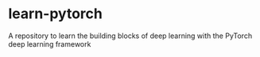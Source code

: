 # learn-pytorch
A repository to learn the building blocks of deep learning with the PyTorch deep learning framework
